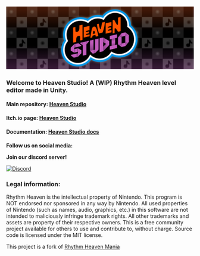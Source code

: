 ![banner](https://github.com/RHeavenStudio/.github/blob/main/profile/HSBanner.png?raw=true)

### Welcome to Heaven Studio! A (WIP) Rhythm Heaven level editor made in Unity.

#### Main repository: [Heaven Studio](https://github.com/RHeavenStudio/HeavenStudio)

#### Itch.io page: [Heaven Studio](https://rheavenstudio.itch.io/heaven-studio)

#### Documentation: [Heaven Studio docs](https://rheavenstudio.github.io)


**Follow us on social media:** <a href="https://twitter.com/rheavenstudio">
   <img height="16" width="16" src="https://raw.githubusercontent.com/gauravghongde/social-icons/master/SVG/Color/Twitter.svg"/>
</a>

**Join our discord server!**
<p>
  <a href="https://discord.gg/2kdZ8kFyEN">
    <img src="https://img.shields.io/discord/945450048832040980?color=5865F2&label=Heaven%20Studio&logo=discord&logoColor=white" alt="Discord">
  </a>
</p>

### Legal information:
Rhythm Heaven is the intellectual property of Nintendo. This program is NOT endorsed nor sponsored in any way by Nintendo. All used properties of Nintendo (such as names, audio, graphics, etc.) in this software are not intended to maliciously infringe trademark rights. All other trademarks and assets are property of their respective owners. This is a free community project available for others to use and contribute to, without charge. Source code is licensed under the MIT license.

This project is a fork of [Rhythm Heaven Mania](https://github.com/Starpelly/RhythmHeavenMania)
